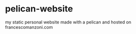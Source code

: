 pelican-website
===============

my static personal website made with a pelican and hosted on francescomanzoni.com
